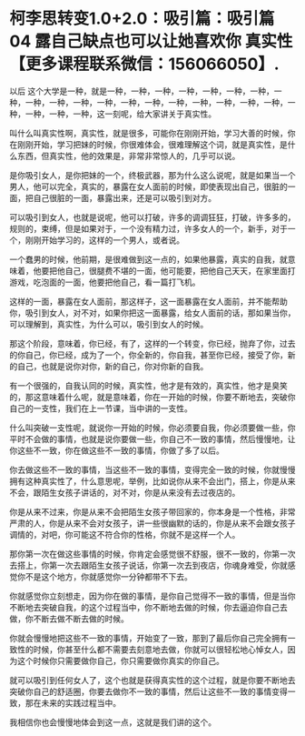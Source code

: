 # 柯李思转变1.0+2.0：吸引篇：吸引篇04 露自己缺点也可以让她喜欢你 真实性【更多课程联系微信：156066050】.

以后 这个大学是一种，就是一种，一种，一种，一种，一种，一种，一种，一种，一种，一种，一种，一种，一种，一种，一种，一种，一种，一种，一种，一种，一种，一种，一种，这一刻呢，给大家讲关于真实性。

叫什么叫真实性啊，真实性，就是很多，可能你在刚刚开始，学习大善的时候，你在刚刚开始，学习把妹的时候，你很难体会，很难理解这个词，就是真实性，是什么东西，但真实性，他的效果是，非常非常惊人的，几乎可以说。

是你吸引女人，是你把妹的一个，终极武器，那为什么这么说呢，就是如果当一个男人，他可以完全，真实的，暴露在女人面前的时候，即使表现出自己，很脏的一面，把自己很脏的一面，暴露出来，还是可以吸引到对方。

可以吸引到女人，也就是说呢，他可以打破，许多的调调狂狂，打破，许多多的，规则的，束缚，但是如果对于，一个没有精力过，许多女人的一个，新手，对于一个，刚刚开始学习的，这样的一个男人，或者说。

一个蠢男的时候，他前期，是很难做到这一点的，如果他暴露，真实的自我，就意味着，他要把他自己，很腿费不堪的一面，他可能要，把他自己天天，在家里面打游戏，吃泡面的一面，他要把他自己，看一篇打飞机。

这样的一面，暴露在女人面前，那这样子，这一面暴露在女人面前，并不能帮助你，吸引到女人，对不对，如果你把这一面暴露，给女人面前的话，那如果当你，可以理解到，真实性，为什么可以，吸引到女人的时候。

那这个阶段，意味着，你已经，有了，这样的一个转变，你已经，抛弃了你，过去的你自己，你已经，成为了一个，你全新的，你自我，甚至你已经，接受了你，新的自己，也就是说你对你，新的自己，你对你新的自我。

有一个很强的，自我认同的时候，真实性，他才是有效的，真实性，他才是臭笑的，那这意味着什么呢，就是意味着，你在一开始的时候，你要不断地去，突破你自己的一支性，我们在上一节课，当中讲的一支性。

什么叫突破一支性呢，就说你一开始的时候，你必须要自我，你必须要做一些，你平时不会做的事情，也就是说你要做一些，你自己不一致的事情，然后慢慢地，让你这些不一致，你在做这些不一致的事情，你做了多了以后。

你去做这些不一致的事情，当这些不一致的事情，变得完全一致的时候，你就慢慢拥有这种真实性了，什么意思呢，举例，比如说你从来不会出门，搭上，你是从来不会，跟陌生女孩子讲话的，对不对，你是从来没有去过夜店的。

你是从来不过来，你是从来不会把陌生女孩子带回家的，你本身是一个性格，非常严肃的人，你是从来不会对女孩子，讲一些很幽默的话的，你是从来不会跟女孩子调情的，对吧，你可能这不符合你的性格，你就不是这样一个人。

那你第一次在做这些事情的时候，你肯定会感觉很不舒服，很不一致的，你第一次去搭上，你第一次去跟陌生女孩子说话，你第一次去到夜店，你魂身难受，你就感觉你不是这个地方，你就感觉你一分钟都带不下去。

你就感觉你立刻想走，因为你在做的事情，是你自己觉得不一致的事情，但是当你不断地去突破自我，的这个过程当中，你不断地去做的时候，你去逼迫你自己去做，你不断去做不断去做的时候。

你就会慢慢地把这些不一致的事情，开始变了一致，那到了最后你自己完全拥有一致性的时候，你甚至什么都不需要去刻意地去做，你就可以很轻松地心悼女人，因为这个时候你只需要做你自己，你只需要做你真实的你自己。

就可以吸引到任何女人了，这个也就是获得真实性的这个过程，就是你要不断地去突破你自己的舒适圈，你要去做你不一致的事情，然后让这些不一致的事情变得一致，那在未来的实践过程当中。

我相信你也会慢慢地体会到这一点，这就是我们讲的这个。